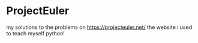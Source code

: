 # ProjectEuler
my solutions to the problems on https://projecteuler.net/
the website i used to teach myself python!
